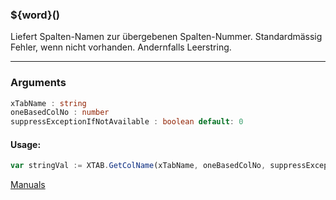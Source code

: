﻿### ${word}()
Liefert Spalten-Namen zur übergebenen Spalten-Nummer. Standardmässig Fehler, wenn nicht vorhanden. Andernfalls Leerstring.

----

### Arguments
```ts
xTabName : string
oneBasedColNo : number
suppressExceptionIfNotAvailable : boolean default: 0
```
#### Usage:
```ts
var stringVal := XTAB.GetColName(xTabName, oneBasedColNo, suppressExceptionIfNotAvailable)
```

[Manuals](https://manuals.opacc.ch/docs/doku2401/F-Script/ScriptBlockFunc.XTAB.GetColName.html)
